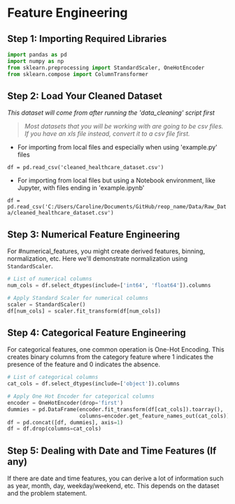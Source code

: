 # Feature Engineering

## Step 1: Importing Required Libraries

```python
import pandas as pd
import numpy as np
from sklearn.preprocessing import StandardScaler, OneHotEncoder
from sklearn.compose import ColumnTransformer
```

## Step 2: Load Your Cleaned Dataset

_This dataset will come from after running the 'data_cleaning' script first_

> _Most datasets that you will be working with are going to be csv files. If you have an xls file instead, convert it to a csv file first._

- For importing from local files and especially when using 'example.py' files

`df = pd.read_csv('cleaned_healthcare_dataset.csv')`

- For importing from local files but using a Notebook environment, like Jupyter, with files ending in 'example.ipynb'

`df = pd.read_csv('C:/Users/Caroline/Documents/GitHub/reop_name/Data/Raw_Data/cleaned_healthcare_dataset.csv')`

## Step 3: Numerical Feature Engineering

For #numerical_features, you might create derived features, binning, normalization, etc. Here we'll demonstrate normalization using `StandardScaler`.

```python
# List of numerical columns
num_cols = df.select_dtypes(include=['int64', 'float64']).columns

# Apply Standard Scaler for numerical columns
scaler = StandardScaler()
df[num_cols] = scaler.fit_transform(df[num_cols])
```

## Step 4: Categorical Feature Engineering

For categorical features, one common operation is One-Hot Encoding. This creates binary columns from the category feature where 1 indicates the presence of the feature and 0 indicates the absence.

```python
# List of categorical columns
cat_cols = df.select_dtypes(include=['object']).columns

# Apply One Hot Encoder for categorical columns
encoder = OneHotEncoder(drop='first')
dummies = pd.DataFrame(encoder.fit_transform(df[cat_cols]).toarray(),
                       columns=encoder.get_feature_names_out(cat_cols))
df = pd.concat([df, dummies], axis=1)
df = df.drop(columns=cat_cols)
```

## Step 5: Dealing with Date and Time Features (If any)

If there are date and time features, you can derive a lot of information such as year, month, day, weekday/weekend, etc. This depends on the dataset and the problem statement.
